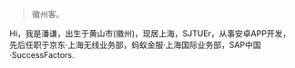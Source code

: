 > 徽州客。

Hi，我是潘谦，出生于黄山市(徽州)，现居上海，SJTUEr，从事安卓APP开发，先后任职于京东·上海无线业务部，蚂蚁金服·上海国际业务部，SAP中国·SuccessFactors.


